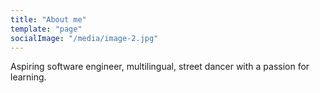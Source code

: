 ```yaml
---
title: "About me"
template: "page"
socialImage: "/media/image-2.jpg"
---
```


Aspiring software engineer, multilingual, street dancer with a passion for learning.
